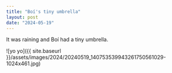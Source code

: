 ```yaml
---
title: "Boí's tiny umbrella"
layout: post
date: "2024-05-19"
---
```


It was raining and Boí had a tiny umbrella.

![yo yo]({{ site.baseurl }}/assets/images/2024/20240519_140753539943261750561029-1024x461.jpg)
